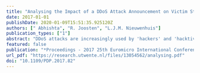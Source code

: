 ```yaml
---
title: "Analysing the Impact of a DDoS Attack Announcement on Victim Stock Prices"
date: 2017-01-01
publishDate: 2020-01-09T15:51:35.925120Z
authors: [" Abhishta", "R. Joosten", "L.J.M. Nieuwenhuis"]
publication_types: ["1"]
abstract: "DDoS attacks are increasingly used by 'hackers' and 'hacktivists' for various purposes. A number of on-line tools are available to launch an attack of significant intensity. These attacks lead to a variety of losses at the victim's end. We analyse the impact of Distributed Denial-of-Service (DDoS) attack announcements over a period of 5 years on the stock prices of the victim firms. We propose a method for event studies that does not assume the cumulative abnormal returns to be normally distributed, instead we use the empirical distribution for testing purposes. In most cases we find no significant impact on the stock returns but in cases where a DDoS attack creates an interruption in the services provided to the customer, we find a significant negative impact. © 2017 IEEE."
featured: false
publication: "*Proceedings - 2017 25th Euromicro International Conference on Parallel, Distributed and Network-Based Processing, PDP 2017*"
url_pdf: "https://research.utwente.nl/files/13054562/analysing.pdf"
doi: "10.1109/PDP.2017.82"
---
```


